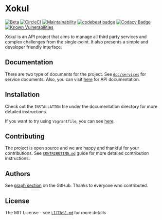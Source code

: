 Xokul
=====

[![Beta](https://assets.omu.sh/badge/beta.svg)](https://baum.omu.edu.tr "BAUM
Beta")
[![CircleCI](https://circleci.com/gh/omu/xokul/tree/master.svg?style=svg&circle-token=35d56d8f2a30dabd31232fa0426841724b2e5789)](https://circleci.com/gh/omu/xokul/tree/master)
[![Maintainability](https://api.codeclimate.com/v1/badges/785660f1b6ca3bad39a1/maintainability)](https://codeclimate.com/github/omu/xokul/maintainability)
[![codebeat badge](https://codebeat.co/badges/dffc6b34-490f-43d8-acb4-286f40a45577)](https://codebeat.co/projects/github-com-omu-xokul-master)
[![Codacy Badge](https://api.codacy.com/project/badge/Grade/78a4546a94e74da4910e480a105227d6)](https://www.codacy.com/app/huseyin/xokul?utm_source=github.com&amp;utm_medium=referral&amp;utm_content=omu/xokul&amp;utm_campaign=Badge_Grade)
[![Known Vulnerabilities](https://snyk.io/test/github/omu/xokul/badge.svg)](https://snyk.io/test/github/omu/xokul)

Xokul is an API project that aims to manage all third party services and complex challenges from the single-point. It also presents a simple and developer friendly interface.

Documentation
-------------

There are two type of documents for the project. See [`doc/services`](/doc/services) for service documents. Also, you can visit [here](https://developer.omu.edu.tr) for API documentation.

Installation
------------

Check out the `INSTALLATION` file under the documentation directory for more detailed instructions.

If you want to try using `Vagrantfile`, you can see [here](https://www.vagrantup.com/intro/index.html).

Contributing
-------------

The project is open source and we are happy and thankful for your contributions. See [`CONTRIBUTING.md`](/CONTRIBUTING.md) guide for more detailed contribution instructions.

Authors
-------

See [graph section](/graphs/contributors) on the GitHub. Thanks to everyone who contributed.

License
-------

The MIT License - see [`LICENSE.md`](/LICENSE) for more details